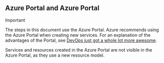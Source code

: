 ## Azure Portal and Azure Portal
> [!IMPORTANT]
> The steps in this document use the Azure Portal. Azure recommends using the Azure Portal when creating new services. For an explanation of the advantages of the Portal, see [DevOps just got a whole lot more awesome](https://azure.microsoft.comhttp://portal.azure.cn). 
> 
> Services and resources created in the Azure Portal are not visible in the Azure Portal, as they use a new resource model.
> 
>
